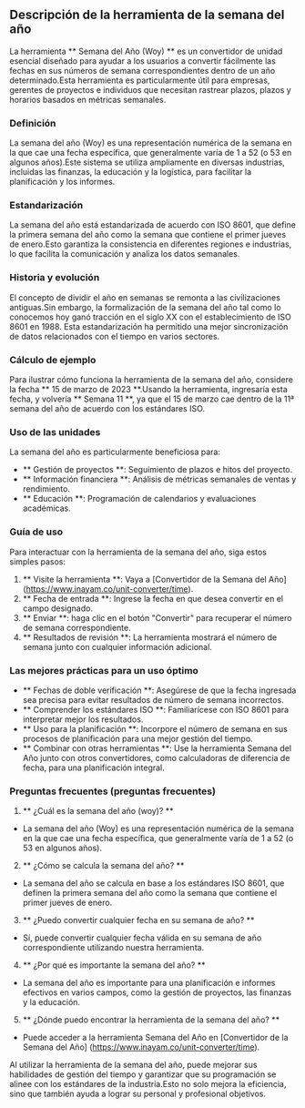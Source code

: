 ## Descripción de la herramienta de la semana del año

La herramienta ** Semana del Año (Woy) ** es un convertidor de unidad esencial diseñado para ayudar a los usuarios a convertir fácilmente las fechas en sus números de semana correspondientes dentro de un año determinado.Esta herramienta es particularmente útil para empresas, gerentes de proyectos e individuos que necesitan rastrear plazos, plazos y horarios basados ​​en métricas semanales.

### Definición

La semana del año (Woy) es una representación numérica de la semana en la que cae una fecha específica, que generalmente varía de 1 a 52 (o 53 en algunos años).Este sistema se utiliza ampliamente en diversas industrias, incluidas las finanzas, la educación y la logística, para facilitar la planificación y los informes.

### Estandarización

La semana del año está estandarizada de acuerdo con ISO 8601, que define la primera semana del año como la semana que contiene el primer jueves de enero.Esto garantiza la consistencia en diferentes regiones e industrias, lo que facilita la comunicación y analiza los datos semanales.

### Historia y evolución

El concepto de dividir el año en semanas se remonta a las civilizaciones antiguas.Sin embargo, la formalización de la semana del año tal como lo conocemos hoy ganó tracción en el siglo XX con el establecimiento de ISO 8601 en 1988. Esta estandarización ha permitido una mejor sincronización de datos relacionados con el tiempo en varios sectores.

### Cálculo de ejemplo

Para ilustrar cómo funciona la herramienta de la semana del año, considere la fecha ** 15 de marzo de 2023 **.Usando la herramienta, ingresaría esta fecha, y volvería ** Semana 11 **, ya que el 15 de marzo cae dentro de la 11ª semana del año de acuerdo con los estándares ISO.

### Uso de las unidades

La semana del año es particularmente beneficiosa para:

- ** Gestión de proyectos **: Seguimiento de plazos e hitos del proyecto.
- ** Información financiera **: Análisis de métricas semanales de ventas y rendimiento.
- ** Educación **: Programación de calendarios y evaluaciones académicas.

### Guía de uso

Para interactuar con la herramienta de la semana del año, siga estos simples pasos:

1. ** Visite la herramienta **: Vaya a [Convertidor de la Semana del Año] (https://www.inayam.co/unit-converter/time).
2. ** Fecha de entrada **: Ingrese la fecha en que desea convertir en el campo designado.
3. ** Enviar **: haga clic en el botón "Convertir" para recuperar el número de semana correspondiente.
4. ** Resultados de revisión **: La herramienta mostrará el número de semana junto con cualquier información adicional.

### Las mejores prácticas para un uso óptimo

- ** Fechas de doble verificación **: Asegúrese de que la fecha ingresada sea precisa para evitar resultados de número de semana incorrectos.
- ** Comprender los estándares ISO **: Familiarícese con ISO 8601 para interpretar mejor los resultados.
- ** Uso para la planificación **: Incorpore el número de semana en sus procesos de planificación para una mejor gestión del tiempo.
- ** Combinar con otras herramientas **: Use la herramienta Semana del Año junto con otros convertidores, como calculadoras de diferencia de fecha, para una planificación integral.

### Preguntas frecuentes (preguntas frecuentes)

1. ** ¿Cuál es la semana del año (woy)? **
- La semana del año (Woy) es una representación numérica de la semana en la que cae una fecha específica, que generalmente varía de 1 a 52 (o 53 en algunos años).

2. ** ¿Cómo se calcula la semana del año? **
- La semana del año se calcula en base a los estándares ISO 8601, que definen la primera semana del año como la semana que contiene el primer jueves de enero.

3. ** ¿Puedo convertir cualquier fecha en su semana de año? **
- Sí, puede convertir cualquier fecha válida en su semana de año correspondiente utilizando nuestra herramienta.

4. ** ¿Por qué es importante la semana del año? **
- La semana del año es importante para una planificación e informes efectivos en varios campos, como la gestión de proyectos, las finanzas y la educación.

5. ** ¿Dónde puedo encontrar la herramienta de la semana del año? **
- Puede acceder a la herramienta Semana del Año en [Convertidor de la Semana del Año] (https://www.inayam.co/unit-converter/time).

Al utilizar la herramienta de la semana del año, puede mejorar sus habilidades de gestión del tiempo y garantizar que su programación se alinee con los estándares de la industria.Esto no solo mejora la eficiencia, sino que también ayuda a lograr su personal y profesional objetivos.